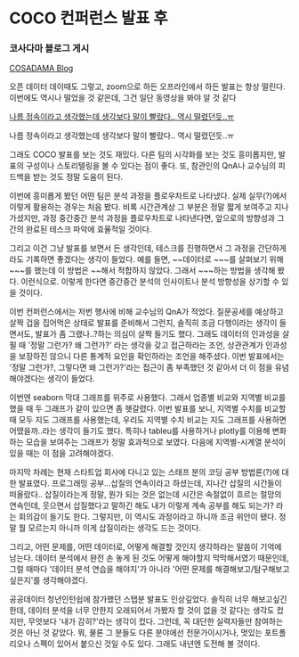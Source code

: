 # COCO 컨퍼런스 발표 후

### 코사다마 블로그 게시

[COSADAMA Blog](https://www.blog.cosadama.com/coco-2021-delivery/)

오픈 데이터 데이때도 그렇고, zoom으로 하든 오프라인에서 하든 발표는 항상 떨린다. 이번에도 역시나 떨었을 것 같은데, 그건 일단 동영상을 봐야 알 것 같다

[나름 정속이라고 생각했는데 생각보다 말이 빨랐다.. 역시 떨렸던듯..ㅠ](https://www.youtube.com/watch?v=nTw1hqMxFR4)

나름 정속이라고 생각했는데 생각보다 말이 빨랐다.. 역시 떨렸던듯..ㅠ

그래도 COCO 발표를 보는 것도 재밌다. 다른 팀의 시각화를 보는 것도 흥미롭지만, 발표의 구성이나 스토리텔링을 볼 수 있다는 점이 좋다. 또, 참관인의 QnA나 교수님의 피드백을 받는 것도 정말 도움이 된다.

 이번에 흥미롭게 봤던 어떤 팀은 분석 과정을 플로우차트로 나타냈다. 실제 실무(?)에서 이렇게 활용하는 경우는 처음 봤다. 비록 시간관계상 그 부분은 정말 짧게 보여주고 지나가셨지만, 과정 중간중간 분석 과정을 플로우차트로 나타낸다면, 앞으로의 방향성과 그간의 완료된 테스크 파악에 효율적일 것이다.

그리고 이건 그냥 발표를 보면서 든 생각인데, 테스크를 진행하면서 그 과정을 간단하게라도 기록하면 좋겠다는 생각이 들었다.  예를 들면, ~~데이터로 ~~~를 살펴보기 위해 ~~~를 했는데 이 방법은 ~~해서 적합하지 않았다. 그래서 ~~~하는 방법을 생각해 봤다. 이런식으로. 이렇게 한다면 중간중간 분석의 인사이트나 분석 방향성을 상기할 수 있을 것이다.

이번 컨퍼런스에서는 저번 행사에 비해 교수님의 QnA가 적었다. 질문공세를 예상하고 살짝 겁을 집어먹은 상태로 발표를 준비해서 그런지, 솔직히 조금 다행이라는 생각이 들면서도, 발표가 좀 그랬나..?하는 의심이 살짝 들기도 했다. 그래도 데이터의 인과성을 살필 때 '정말 그런가? 왜 그런가?' 라는 생각을 갖고 접근하라는 조언, 상관관계가 인과성을 보장하진 않으니 다른 통계적 요인을 확인하라는 조언을 해주셨다. 이번 발표에서는 '정말 그런가?, 그렇다면 왜 그런가?'라는 접근이 좀 부족했던 것 같아서 더 이 점을 유념해야겠다는 생각이 들었다.

이번엔 seaborn 막대 그래프를 위주로 사용했다. 그래서 업종별 비교와 지역별 비교를 했을 때 두 그래프가 같이 있으면 좀 헷갈렸다. 이번 발표를 보니, 지역별 수치를 비교할 때 모두 지도 그래프를 사용했는데, 우리도 지역별 수치 비교는 지도 그래프를 사용하면 어땠을까..라는 생각이 들기도 했다. 특히나 tableu를 사용하거나 plotly를 이용해  변화하는 모습을 보여주는 그래프가 정말 효과적으로 보였다. 다음에 지역별-시계열 분석이 있을 때는 이 점을 고려해야겠다. 

마지막 차례는 현재 스타트업 회사에 다니고 있는 스태프 분의 코딩 공부 방법론(?)에 대한 발표였다. 프로그래밍 공부...삽질의 연속이라고 하셨는데, 지나간 삽질의 시간들이 떠올랐다.. 삽질이라는게 정말, 뭔가 되는 것은 없는데 시간은 속절없이 흐르는 절망의 연속인데,  웃으면서 삽질했다고 말하긴 해도 내가 이렇게 계속 공부를 해도 되는가? 라는 회의감이 들기도 한다. 그렇지만, 이 역시도 과정이라고 하니까 조금 위안이 됐다. 정말 뭘 모르는지 아니까 이게 삽질이라는 생각도 드는 것이다. 

그리고, 어떤 문제를, 어떤 데이터로, 어떻게 해결할 것인지 생각하라는 말씀이 기억에 남는다. 데이터 분석에서 완전 손 놓게 된 것도 어떻게 해야할지 막막해서였기 때문인데, 그럴 때마다 '데이터 분석 연습을 해야지'가 아니라 '어떤 문제를 해결해보고/탐구해보고 싶은지'를 생각해야겠다.

공공데이터 청년인턴쉽에 참가했던 스탭분 발표도 인상깊었다. 솔직히 너무 해보고싶긴 한데, 데이터 분석을 너무 안한지 오래되어서 가봤자 할 것이 없을 것 같다는 생각도 컸지만, 무엇보다 '내가 감히?'라는 생각이 컸다. 그런데, 꼭 대단한 실력자들만 참여하는 것은 아닌 것 같았다. 뭐, 물론 그 분들도 다른 분야에선 전문가이시거나, 멋있는 포트폴리오나 스펙이 있어서 붙으신 것일 수도 있다. 그래도 내년엔 도전해 볼 것이다.